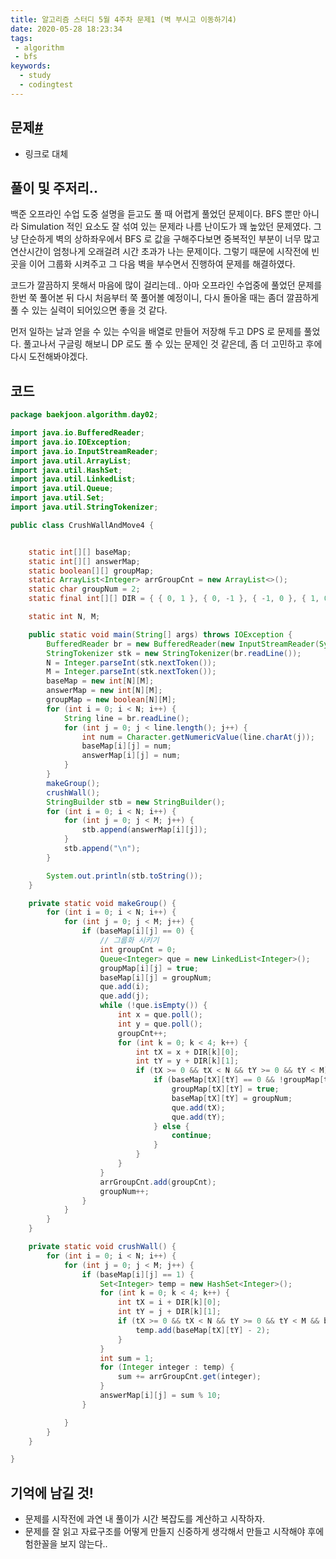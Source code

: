```yaml
---
title: 알고리즘 스터디 5월 4주차 문제1 (벽 부시고 이동하기4)
date: 2020-05-28 18:23:34
tags:
 - algorithm
 - bfs
keywords:
  - study
  - codingtest
---
```


## 문제[#](https://www.acmicpc.net/problem/16946)

- 링크로 대체

## 풀이 및 주저리..

백준 오프라인 수업 도중 설명을 듣고도 풀 때 어렵게 풀었던 문제이다. BFS 뿐만 아니라 Simulation 적인 요소도 잘 섞여 있는 문제라 나름 난이도가 꽤 높았던 문제였다. 그냥 단순하게 벽의 상하좌우에서 BFS 로 값을 구해주다보면 중복적인 부분이 너무 많고 연산시간이 엄청나게 오래걸려 시간 초과가 나는 문제이다. 그렇기 때문에 시작전에 빈곳을 이어 그룹화 시켜주고 그 다음 벽을 부수면서 진행하여 문제를 해결하였다. 

코드가 깔끔하지 못해서 마음에 많이 걸리는데.. 아마 오프라인 수업중에 풀었던 문제를 한번 쭉 풀어본 뒤 다시 처음부터 쭉 풀어볼 예정이니, 다시 돌아올 때는 좀더 깔끔하게 풀 수 있는 실력이 되어있으면 좋을 것 같다. 

 먼저 일하는 날과 얻을 수 있는 수익을 배열로 만들어 저장해 두고 DPS 로 문제를 풀었다. 풀고나서 구글링 해보니 DP 로도 풀 수 있는 문제인 것 같은데, 좀 더 고민하고 후에 다시 도전해봐야겠다.

## 코드

```java
package baekjoon.algorithm.day02;

import java.io.BufferedReader;
import java.io.IOException;
import java.io.InputStreamReader;
import java.util.ArrayList;
import java.util.HashSet;
import java.util.LinkedList;
import java.util.Queue;
import java.util.Set;
import java.util.StringTokenizer;

public class CrushWallAndMove4 {


	static int[][] baseMap;
	static int[][] answerMap;
	static boolean[][] groupMap;
	static ArrayList<Integer> arrGroupCnt = new ArrayList<>();
	static char groupNum = 2;
	static final int[][] DIR = { { 0, 1 }, { 0, -1 }, { -1, 0 }, { 1, 0 } };

	static int N, M;

	public static void main(String[] args) throws IOException {
		BufferedReader br = new BufferedReader(new InputStreamReader(System.in));
		StringTokenizer stk = new StringTokenizer(br.readLine());
		N = Integer.parseInt(stk.nextToken());
		M = Integer.parseInt(stk.nextToken());
		baseMap = new int[N][M];
		answerMap = new int[N][M];
		groupMap = new boolean[N][M];
		for (int i = 0; i < N; i++) {
			String line = br.readLine();
			for (int j = 0; j < line.length(); j++) {
				int num = Character.getNumericValue(line.charAt(j));
				baseMap[i][j] = num;
				answerMap[i][j] = num;
			}
		}
		makeGroup();
		crushWall();
		StringBuilder stb = new StringBuilder();
		for (int i = 0; i < N; i++) {
			for (int j = 0; j < M; j++) {
				stb.append(answerMap[i][j]);
			}
			stb.append("\n");
		}

		System.out.println(stb.toString());
	}

	private static void makeGroup() {
		for (int i = 0; i < N; i++) {
			for (int j = 0; j < M; j++) {
				if (baseMap[i][j] == 0) {
					// 그룹화 시키기
					int groupCnt = 0;
					Queue<Integer> que = new LinkedList<Integer>();
					groupMap[i][j] = true;
					baseMap[i][j] = groupNum;
					que.add(i);
					que.add(j);
					while (!que.isEmpty()) {
						int x = que.poll();
						int y = que.poll();
						groupCnt++;
						for (int k = 0; k < 4; k++) {
							int tX = x + DIR[k][0];
							int tY = y + DIR[k][1];
							if (tX >= 0 && tX < N && tY >= 0 && tY < M) {
								if (baseMap[tX][tY] == 0 && !groupMap[tX][tY]) {
									groupMap[tX][tY] = true;
									baseMap[tX][tY] = groupNum;
									que.add(tX);
									que.add(tY);
								} else {
									continue;
								}
							}
						}
					}
					arrGroupCnt.add(groupCnt);
					groupNum++;
				}
			}
		}
	}

	private static void crushWall() {
		for (int i = 0; i < N; i++) {
			for (int j = 0; j < M; j++) {
				if (baseMap[i][j] == 1) {
					Set<Integer> temp = new HashSet<Integer>();
					for (int k = 0; k < 4; k++) {
						int tX = i + DIR[k][0];
						int tY = j + DIR[k][1];
						if (tX >= 0 && tX < N && tY >= 0 && tY < M && baseMap[tX][tY] != 1) {
							temp.add(baseMap[tX][tY] - 2);
						}
					}
					int sum = 1;
					for (Integer integer : temp) {
						sum += arrGroupCnt.get(integer);
					}
					answerMap[i][j] = sum % 10;
				}

			}
		}
	}

}

```

## 기억에 남길 것!

- 문제를 시작전에 과연 내 풀이가 시간 복잡도를 계산하고 시작하자.
- 문제를 잘 읽고 자료구조를 어떻게 만들지 신중하게 생각해서 만들고 시작해야 후에 험한꼴을 보지 않는다..

